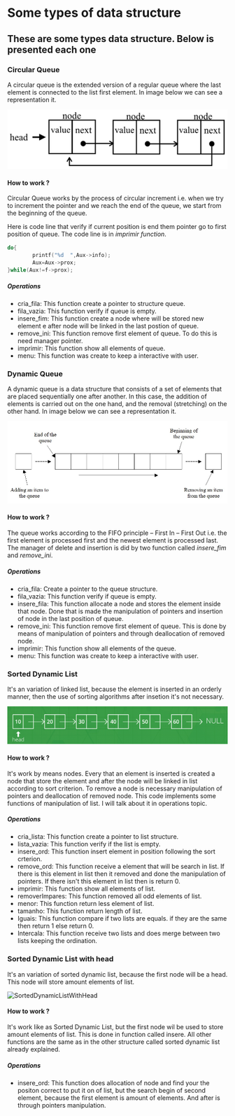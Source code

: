# Some types of data structure

## These are some types data structure. Below is presented each one

### Circular Queue

A circular queue is the extended version of a regular queue where the last element is connected to the list first element. In image below we can see a representation it.

![image-20220321152246295](./resources/circularQueue.png)


#### How to work ?

Circular Queue works by the process of circular increment i.e. when we try to increment the pointer and we reach the end of the queue, we start from the beginning of the queue.

Here is code line that verify if current position is end them pointer go to first position of queue. The code line is in <i>imprimir function</i>.



```c
do{
        printf("%d  ",Aux->info);
        Aux=Aux->prox;
}while(Aux!=f->prox);
```

##### Operations

* cria_fila: This function create a pointer to structure queue.
* fila_vazia: This function verify if queue is empty.
* insere_fim: This function create a node where will be stored new element e after node will be linked in the last postion of queue.
* remove_ini: This function remove first element of queue. To do this is need manager pointer.
* imprimir: This function show all elements of queue.
* menu: This function was create to keep a interactive with user.


### Dynamic Queue

A dynamic queue is a data structure that consists of a set of elements that are placed sequentially one after another. In this case, the addition of elements is carried out on the one hand, and the removal (stretching) on the other hand. In image below we can see a representation it.

![DynamicQueue](./resources/Dynamicqueue.jpg)


#### How to work ?

The queue works according to the FIFO principle – First In – First Out i.e. the first element is processed first and the newest element is processed last.
The manager of delete and insertion is did by two function called <i>insere_fim</i> and <i>remove_ini</i>.


##### Operations

* cria_fila: Create a pointer to the queue structure.
* fila_vazia: This function verify if  queue is empty.
* insere_fila: This function allocate a node and stores the element inside that node. Done that is  made the manipulation of pointers and insertion of node in the last position of queue.
* remove_ini: This function remove first element of queue. This is done by means of manipulation of pointers and through deallocation of removed node.
* imprimir: This function show all elements of the queue.
* menu: This function was create to keep a interactive with user.



### Sorted Dynamic List

 It's an variation of linked list, because the element is inserted in an orderly manner, then the use of sorting algorithms after insetion it's not necessary. 

 ![SortedDynamic](./resources/sorteddynamiclist.png)


#### How to work ?

It's work by means nodes. Every that an element is inserted is created a node that store the element and after the node will be linked in list according to sort criterion. To remove a node is necessary manipulation of pointers and deallocation of removed node. This code implements some functions of manipulation of list. I will talk about it in operations topic.

##### Operations

* cria_lista: This function create a pointer to list structure.
* lista_vazia: This function verify if the list is empty.
* insere_ord: This function insert element in position following the sort crterion.
* remove_ord: This function receive a element that will be search in list. If there is this element in list then it removed and done the manipulation of pointers. If there isn't this element in list then is return 0.
* imprimir: This function show all elements of list.
* removerImpares: This function removed all odd elements of list.
* menor: This function return less element of list.
* tamanho: This function return length of list.
* Iguais: This function compare if two lists are equals. if they are the same then return 1 else return 0.
* Intercala: This function receive two lists and does merge between two lists keeping the ordination.


### Sorted Dynamic List with head

It's an variation of sorted dynamic list, because the first node will be a head. This node will store amount elements of list.

![SortedDynamicListWithHead](./)

#### How to work ?

It's work like as Sorted Dynamic List, but the first node wil be used to store amount elements of list. This is done in function called insere. All other functions are the same as in the other structure called sorted dynamic list already explained.

##### Operations

* insere_ord: This function does allocation of node and find your the positon correct to put it on of list, but the search begin of second element, because the first element is amount of elements. And after is through pointers manipulation.






